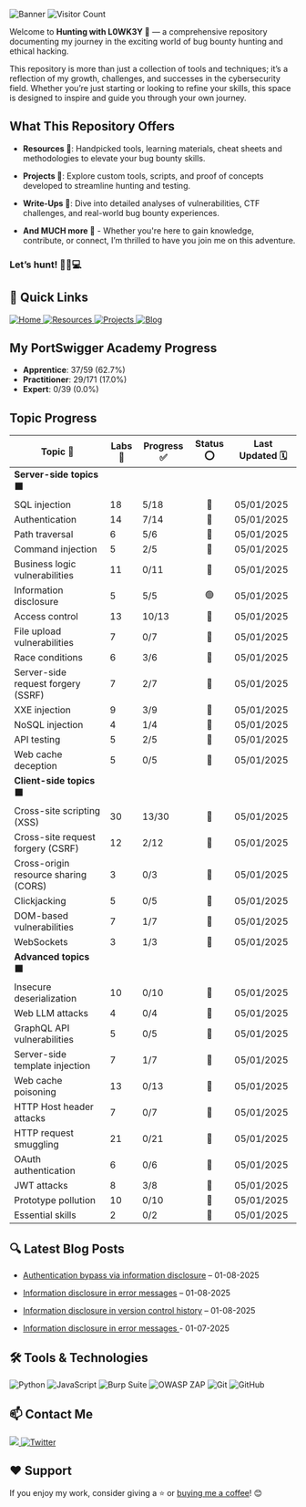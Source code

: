 ![Banner](https://github.com/L0WK3Y-IAAN/Hunting-With-L0WK3Y/blob/main/src/img/HWL.gif?raw=true)
![Visitor Count](https://profile-counter.glitch.me/Hunting-With-L0WK3Y/count.svg)


Welcome to **Hunting with L0WK3Y 👾** — a comprehensive repository documenting my journey in the exciting world of bug bounty hunting and ethical hacking.  

This repository is more than just a collection of tools and techniques; it’s a reflection of my growth, challenges, and successes in the cybersecurity field. Whether you’re just starting or looking to refine your skills, this space is designed to inspire and guide you through your own journey.  

## What This Repository Offers  

- **Resources 📖**: Handpicked tools, learning materials, cheat sheets and methodologies to elevate your bug bounty skills. 
  
- **Projects 🧪**: Explore custom tools, scripts, and proof of concepts developed to streamline hunting and testing.  
  
- **Write-Ups 📝**: Dive into detailed analyses of vulnerabilities, CTF challenges, and real-world bug bounty experiences.  
  
- **And MUCH more 👀** -  Whether you're here to gain knowledge, contribute, or connect, I’m thrilled to have you join me on this adventure.  

### Let’s hunt! 🕵️‍♂️💻  


## 🔗 Quick Links

<div align="left">
  <a href="https://github.com/L0WK3Y-IAAN/Hunting-With-L0WK3Y">
    <img src="https://img.shields.io/badge/Home-930b18?style=for-the-badge&logo=github&logoColor=white" alt="Home">
  </a>
  <a href="https://github.com/L0WK3Y-IAAN/Hunting-With-L0WK3Y/tree/main/Resources">
    <img src="https://img.shields.io/badge/Resources-00800c?style=for-the-badge&logo=github&logoColor=white" alt="Resources">
  </a>
  <a href="https://github.com/L0WK3Y-IAAN/Hunting-With-L0WK3Y/tree/main/Projects">
    <img src="https://img.shields.io/badge/Projects-930b18?style=for-the-badge&logo=github&logoColor=white" alt="Projects">
  </a>
  <a href="https://infophreak.com/author/l0wk3y">
    <img src="https://img.shields.io/badge/Blog-00800c?style=for-the-badge&logo=blog&logoColor=white" alt="Blog">
  </a>
</div>

## My PortSwigger Academy Progress

- **Apprentice**: 37/59 (62.7%)
- **Practitioner**: 29/171 (17.0%)
- **Expert**: 0/39 (0.0%)

## Topic Progress
| Topic 📖 | Labs 🔬 | Progress ✅ | Status ⭕️ | Last Updated 🗓️ |
|---|---|---|:---:|---|
| **Server-side topics 🟧** | | | | |
| SQL injection | 18 | 5/18 | 🔵 | 05/01/2025 |
| Authentication | 14 | 7/14 | 🔵 | 05/01/2025 |
| Path traversal | 6 | 5/6 | 🔵 | 05/01/2025 |
| Command injection | 5 | 2/5 | 🔵 | 05/01/2025 |
| Business logic vulnerabilities | 11 | 0/11 | 🔴 | 05/01/2025 |
| Information disclosure | 5 | 5/5 | 🟢 | 05/01/2025 |
| Access control | 13 | 10/13 | 🔵 | 05/01/2025 |
| File upload vulnerabilities | 7 | 0/7 | 🔴 | 05/01/2025 |
| Race conditions | 6 | 3/6 | 🔵 | 05/01/2025 |
| Server-side request forgery (SSRF) | 7 | 2/7 | 🔵 | 05/01/2025 |
| XXE injection | 9 | 3/9 | 🔵 | 05/01/2025 |
| NoSQL injection | 4 | 1/4 | 🔵 | 05/01/2025 |
| API testing | 5 | 2/5 | 🔵 | 05/01/2025 |
| Web cache deception | 5 | 0/5 | 🔴 | 05/01/2025 |
| **Client-side topics 🟧** | | | | |
| Cross-site scripting (XSS) | 30 | 13/30 | 🔵 | 05/01/2025 |
| Cross-site request forgery (CSRF) | 12 | 2/12 | 🔵 | 05/01/2025 |
| Cross-origin resource sharing (CORS) | 3 | 0/3 | 🔴 | 05/01/2025 |
| Clickjacking | 5 | 0/5 | 🔴 | 05/01/2025 |
| DOM-based vulnerabilities | 7 | 1/7 | 🔵 | 05/01/2025 |
| WebSockets | 3 | 1/3 | 🔵 | 05/01/2025 |
| **Advanced topics 🟧** | | | | |
| Insecure deserialization | 10 | 0/10 | 🔴 | 05/01/2025 |
| Web LLM attacks | 4 | 0/4 | 🔴 | 05/01/2025 |
| GraphQL API vulnerabilities | 5 | 0/5 | 🔴 | 05/01/2025 |
| Server-side template injection | 7 | 1/7 | 🔵 | 05/01/2025 |
| Web cache poisoning | 13 | 0/13 | 🔴 | 05/01/2025 |
| HTTP Host header attacks | 7 | 0/7 | 🔴 | 05/01/2025 |
| HTTP request smuggling | 21 | 0/21 | 🔴 | 05/01/2025 |
| OAuth authentication | 6 | 0/6 | 🔴 | 05/01/2025 |
| JWT attacks | 8 | 3/8 | 🔵 | 05/01/2025 |
| Prototype pollution | 10 | 0/10 | 🔴 | 05/01/2025 |
| Essential skills | 2 | 0/2 | 🔴 | 05/01/2025 |


## 🔍 Latest Blog Posts

- [Authentication bypass via information disclosure](https://github.com/L0WK3Y-IAAN/Hunting-With-L0WK3Y/tree/main/Resources/Personal/Write-ups/PortSwigger%20Academy/Server-side%20topics/Information%20disclosure/Authentication%20bypass%20via%20information%20disclosure/README.md) – 01-08-2025
- [Information disclosure in error messages](https://github.com/L0WK3Y-IAAN/Hunting-With-L0WK3Y/tree/main/Resources/Personal/Write-ups/PortSwigger%20Academy/Server-side%20topics/Information%20disclosure/Information%20disclosure%20in%20error%20messages/README.md) – 01-08-2025
- [Information disclosure in version control history](https://github.com/L0WK3Y-IAAN/Hunting-With-L0WK3Y/tree/main/Resources/Personal/Write-ups/PortSwigger%20Academy/Server-side%20topics/Information%20disclosure/Information%20disclosure%20in%20version%20control%20history/README.md) – 01-08-2025

- [Information disclosure in error messages
](https://github.com/L0WK3Y-IAAN/Hunting-With-L0WK3Y/blob/main/Resources/Personal/Write-ups/PortSwigger%20Academy/Server-side%20topics/Information%20disclosure/Information%20disclosure%20in%20error%20messages/README.md) - 01-07-2025




## 🛠️ Tools & Technologies

<div align="left">
  <img src="https://img.shields.io/badge/Python-3776AB?style=for-the-badge&logo=python&logoColor=white" alt="Python">
  <img src="https://img.shields.io/badge/JavaScript-F7DF1E?style=for-the-badge&logo=javascript&logoColor=black" alt="JavaScript">
  <img src="https://img.shields.io/badge/Burp_Suite-000000?style=for-the-badge&logo=burpsuite&logoColor=white" alt="Burp Suite">
  <img src="https://img.shields.io/badge/OWASP_ZAP-9C27B0?style=for-the-badge&logo=owasp-zap&logoColor=white" alt="OWASP ZAP">
  <img src="https://img.shields.io/badge/Git-F05032?style=for-the-badge&logo=git&logoColor=white" alt="Git">
  <img src="https://img.shields.io/badge/GitHub-181717?style=for-the-badge&logo=github&logoColor=white" alt="GitHub">
</div>



## 📫 Contact Me

<div align="left">
  <a href="https://linkedin.com/in/iaansec">
    <img src="https://custom-icon-badges.demolab.com/badge/LinkedIn-0A66C2?logo=linkedin-white&logoColor=fff">
  </a>
  <a href="https://twitter.com/L0WK3Y_OFFICIAL">
    <img src="https://img.shields.io/badge/X-%23000000.svg?logo=X&logoColor=white" alt="Twitter">
  </a>
</div>



## ❤️ Support

If you enjoy my work, consider giving a ⭐️ or [buying me a coffee](https://www.buymeacoffee.com/l0wk3y)! 😊

